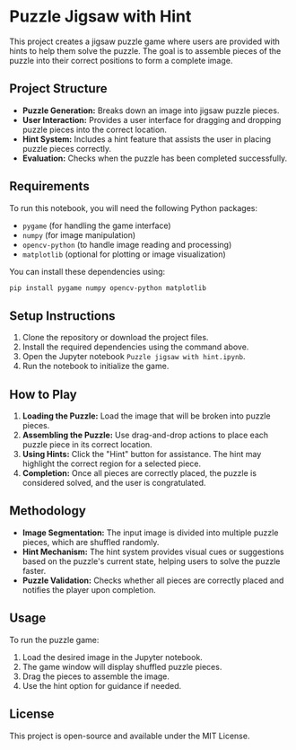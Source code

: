 # Puzzle Jigsaw with Hint

This project creates a jigsaw puzzle game where users are provided with hints to help them solve the puzzle. The goal is to assemble pieces of the puzzle into their correct positions to form a complete image.

## Project Structure

- **Puzzle Generation:** Breaks down an image into jigsaw puzzle pieces.
- **User Interaction:** Provides a user interface for dragging and dropping puzzle pieces into the correct location.
- **Hint System:** Includes a hint feature that assists the user in placing puzzle pieces correctly.
- **Evaluation:** Checks when the puzzle has been completed successfully.

## Requirements

To run this notebook, you will need the following Python packages:

- `pygame` (for handling the game interface)
- `numpy` (for image manipulation)
- `opencv-python` (to handle image reading and processing)
- `matplotlib` (optional for plotting or image visualization)
  
You can install these dependencies using:

```bash
pip install pygame numpy opencv-python matplotlib
```

## Setup Instructions

1. Clone the repository or download the project files.
2. Install the required dependencies using the command above.
3. Open the Jupyter notebook `Puzzle jigsaw with hint.ipynb`.
4. Run the notebook to initialize the game.

## How to Play

1. **Loading the Puzzle:** Load the image that will be broken into puzzle pieces.
2. **Assembling the Puzzle:** Use drag-and-drop actions to place each puzzle piece in its correct location.
3. **Using Hints:** Click the "Hint" button for assistance. The hint may highlight the correct region for a selected piece.
4. **Completion:** Once all pieces are correctly placed, the puzzle is considered solved, and the user is congratulated.

## Methodology

- **Image Segmentation:** The input image is divided into multiple puzzle pieces, which are shuffled randomly.
- **Hint Mechanism:** The hint system provides visual cues or suggestions based on the puzzle's current state, helping users to solve the puzzle faster.
- **Puzzle Validation:** Checks whether all pieces are correctly placed and notifies the player upon completion.

## Usage

To run the puzzle game:

1. Load the desired image in the Jupyter notebook.
2. The game window will display shuffled puzzle pieces.
3. Drag the pieces to assemble the image.
4. Use the hint option for guidance if needed.

## License

This project is open-source and available under the MIT License.

